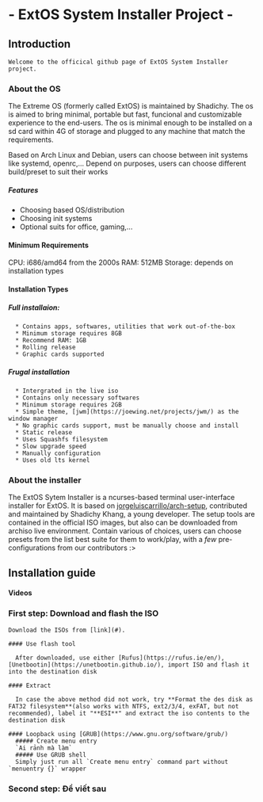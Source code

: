 #     - ExtOS System Installer Project -

## Introduction

	Welcome to the officical github page of ExtOS System Installer project.
  
  ### About the OS
  
  The Extreme OS (formerly called ExtOS) is maintained by Shadichy. The os is aimed to bring minimal, portable but fast, funcional and customizable experience to the end-users. The os is minimal enough to be installed on a sd card within 4G of storage and plugged to any machine that match the requirements.
  
  Based on Arch Linux and Debian, users can choose between init systems like systemd, openrc,... Depend on purposes, users can choose different build/preset to suit their works
  ##### Features
  
  * Choosing based OS/distribution
  * Choosing init systems
  * Optional suits for office, gaming,...
  
  #### Minimum Requirements
  
  CPU: i686/amd64 from the 2000s
  RAM: 512MB
  Storage: depends on installation types
  
  #### Installation Types
  
  ##### Full installaion:
      
      * Contains apps, softwares, utilities that work out-of-the-box
      * Minimum storage requires 8GB
      * Recommend RAM: 1GB
      * Rolling release
      * Graphic cards supported
      
  ##### Frugal installation
  
      * Intergrated in the live iso
      * Contains only necessary softwares
      * Minimum storage requires 2GB
      * Simple theme, [jwm](https://joewing.net/projects/jwm/) as the window manager
      * No graphic cards support, must be manually choose and install
      * Static release
      * Uses Squashfs filesystem
      * Slow upgrade speed
      * Manually configuration
      * Uses old lts kernel
  
  ### About the installer
  
  The ExtOS Sytem Installer is a ncurses-based terminal user-interface installer for ExtOS. It is based on [jorgeluiscarrillo/arch-setup](https://github.com/jorgeluiscarrillo/arch-setup), contributed and maintained by Shadichy Khang, a young developer. The setup tools are contained in the official ISO images, but also can be downloaded from archiso live environment. Contain various of choices, users can choose presets from the list best suite for them to work/play, with a *few* pre-configurations from our contributors :>
## Installation guide
  #### Videos
  
  
  
  ### First step: Download and flash the ISO
  
    Download the ISOs from [link](#).
    
    #### Use flash tool
    
      After downloaded, use either [Rufus](https://rufus.ie/en/), [Unetbootin](https://unetbootin.github.io/), import ISO and flash it into the destination disk
    
    #### Extract
    
      In case the above method did not work, try **Format the des disk as FAT32 filesystem**(also works with NTFS, ext2/3/4, exFAT, but not recommended), label it "**ESI**" and extract the iso contents to the destination disk
      
    #### Loopback using [GRUB](https://www.gnu.org/software/grub/)
      ##### Create menu entry
      `Ai rảnh mà làm`
      ##### Use GRUB shell
      Simply just run all `Create menu entry` command part without `menuentry {}` wrapper
  ### Second step: Để viết sau
